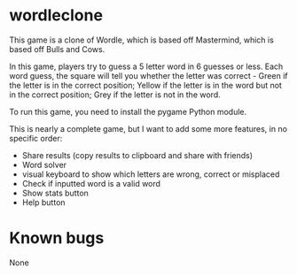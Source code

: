 # wordleclone
This game is a clone of Wordle, which is based off Mastermind, which is based off Bulls and Cows.

In this game, players try to guess a 5 letter word in 6 guesses or less. Each word guess, the square will tell you whether the letter was correct - Green if the letter is in the correct position; Yellow if the letter is in the word but not in the correct position; Grey if the letter is not in the word.

To run this game, you need to install the pygame Python module.

This is nearly a complete game, but I want to add some more features, in no specific order:
 - Share results (copy results to clipboard and share with friends)
 - Word solver
 - visual keyboard to show which letters are wrong, correct or misplaced
 - Check if inputted word is a valid word
 - Show stats button
 - Help button

# Known bugs

None
